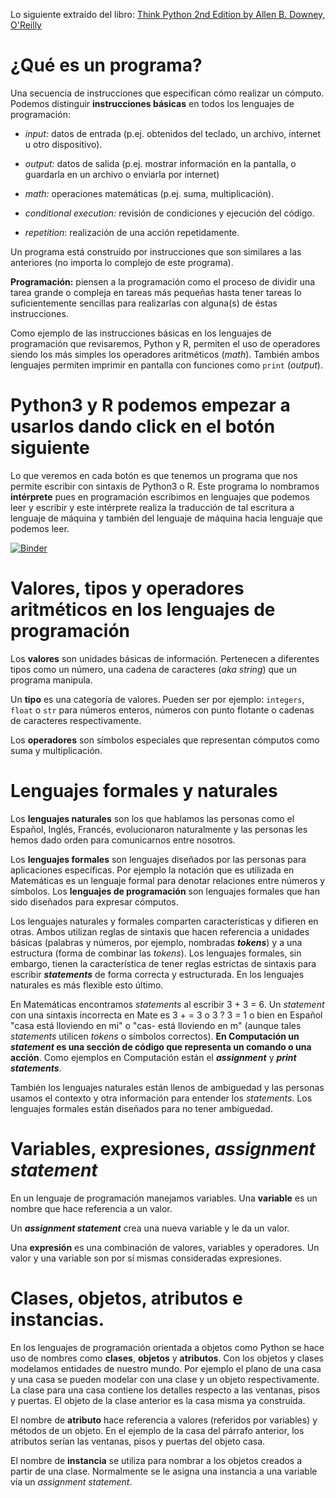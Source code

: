 Lo siguiente extraído del libro: [Think Python 2nd Edition by Allen B. Downey, O'Reilly](https://greenteapress.com/wp/think-python-2e/)

# ¿Qué es un programa?

Una secuencia de instrucciones que especifican cómo realizar un cómputo. Podemos distinguir **instrucciones básicas** en todos los lenguajes de programación:

* *input:* datos de entrada (p.ej. obtenidos del teclado, un archivo, internet u otro dispositivo).

* *output:* datos de salida (p.ej. mostrar información en la pantalla, o guardarla en un archivo o enviarla por internet)

* *math:* operaciones matemáticas (p.ej. suma, multiplicación).

* *conditional execution:* revisión de condiciones y ejecución del código.

* *repetition*: realización de una acción repetidamente.

Un programa está construído por instrucciones que son similares a las anteriores (no importa lo complejo de este programa). 

**Programación:** piensen a la programación como el proceso de dividir una tarea grande o compleja en tareas más pequeñas hasta tener tareas lo suficientemente sencillas para realizarlas con alguna(s) de éstas instrucciones.

Como ejemplo de las instrucciones básicas en los lenguajes de programación que revisaremos, Python y R, permiten el uso de operadores siendo los más simples los operadores aritméticos (*math*). También ambos lenguajes permiten imprimir en pantalla con funciones como `print` (*output*).

# Python3 y R podemos empezar a usarlos dando click en el botón siguiente

Lo que veremos en cada botón es que tenemos un programa que nos permite escribir con sintaxis de Python3 o R. Este programa lo nombramos **intérprete** pues en programación escribimos en lenguajes que podemos leer y escribir y este intérprete realiza la traducción de tal escritura a lenguaje de máquina y también del lenguaje de máquina hacia lenguaje que podemos leer.

[![Binder](https://mybinder.org/badge_logo.svg)](https://mybinder.org/v2/gh/palmoreck/talleres/algebra_lineal_1_binder?urlpath=lab/tree/talleres/)

# Valores, tipos y operadores aritméticos en los lenguajes de programación

Los **valores** son unidades básicas de información. Pertenecen a diferentes tipos como un número, una cadena de caracteres (*aka string*) que un programa manipula.

Un **tipo** es una categoría de valores. Pueden ser por ejemplo: `integers`, `float` o `str` para números enteros, números con punto flotante o cadenas de caracteres respectivamente.

Los **operadores** son símbolos especiales que representan cómputos como suma y multiplicación.



# Lenguajes formales y naturales

Los **lenguajes naturales** son los que hablamos las personas como el Español, Inglés, Francés, evolucionaron naturalmente y las personas les hemos dado orden para comunicarnos entre nosotros.

Los **lenguajes formales** son lenguajes diseñados por las personas para aplicaciones específicas. Por ejemplo la notación que es utilizada en Matemáticas es un lenguaje formal para denotar relaciones entre números y símbolos. Los **lenguajes de programación** son lenguajes formales que han sido diseñados para expresar cómputos.

Los lenguajes naturales y formales comparten características y difieren en otras. Ambos utilizan reglas de sintaxis que hacen referencia a unidades básicas (palabras y números, por ejemplo, nombradas ***tokens***) y a una estructura (forma de combinar las *tokens*). Los lenguajes formales, sin embargo, tienen la característica de tener reglas estrictas de sintaxis para escribir ***statements*** de forma correcta y estructurada. En los lenguajes naturales es más flexible esto último.

En Matemáticas encontramos *statements* al escribir 3 + 3 = 6. Un *statement* con una sintaxis incorrecta en Mate es 3 + = 3 o 3 ? 3 = 1 o bien en Español "casa está lloviendo en mi" o "cas- está lloviendo en m" (aunque tales *statements* utilicen *tokens* o símbolos correctos). **En Computación un *statement* es una sección de código que representa un comando o una acción**. Como ejemplos en Computación están el ***assignment*** y ***print statements***. 

También los lenguajes naturales están llenos de ambiguedad y las personas usamos el contexto y otra información para entender los *statements*. Los lenguajes formales están diseñados para no tener ambiguedad.

# Variables, expresiones, *assignment statement*

En un lenguaje de programación manejamos variables. Una **variable** es un nombre que hace referencia a un valor.

Un ***assignment statement*** crea una nueva variable y le da un valor.

Una **expresión** es una combinación de valores, variables y operadores. Un valor y una variable son por sí mismas consideradas expresiones.

# Clases, objetos, atributos e instancias.

En los lenguajes de programación orientada a objetos como Python se hace uso de nombres como **clases**, **objetos** y **atributos**. Con los objetos y clases modelamos entidades de nuestro mundo. Por ejemplo el plano de una casa y una casa se pueden modelar con una clase y un objeto respectivamente. La clase para una casa contiene los detalles respecto a las ventanas, pisos y puertas. El objeto de la clase anterior es la casa misma ya construída. 

El nombre de **atributo** hace referencia a valores (referidos por variables) y métodos de un objeto. En el ejemplo de la casa del párrafo anterior, los atributos serían las ventanas, pisos y puertas del objeto casa.

El nombre de **instancia** se utiliza para nombrar a los objetos creados a partir de una clase. Normalmente se le asigna una instancia a una variable vía un *assignment statement*.




